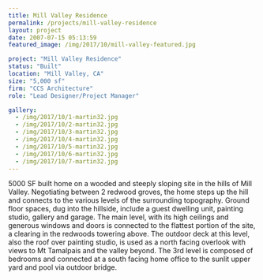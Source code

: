 ```yaml
---
title: Mill Valley Residence
permalink: /projects/mill-valley-residence
layout: project
date: 2007-07-15 05:13:59
featured_image: /img/2017/10/mill-valley-featured.jpg

project: "Mill Valley Residence"
status: "Built"
location: "Mill Valley, CA"
size: "5,000 sf"
firm: "CCS Architecture"
role: "Lead Designer/Project Manager"

gallery:
  - /img/2017/10/1-martin32.jpg
  - /img/2017/10/2-martin32.jpg
  - /img/2017/10/3-martin32.jpg
  - /img/2017/10/4-martin32.jpg
  - /img/2017/10/5-martin32.jpg
  - /img/2017/10/6-martin32.jpg
  - /img/2017/10/7-martin32.jpg
---
```


5000 SF built home on a wooded and steeply sloping site in the hills of Mill Valley. Negotiating between 2 redwood groves, the home steps up the hill and connects to the various levels of the surrounding topography. Ground floor spaces, dug into the hillside, include a guest dwelling unit, painting studio, gallery and garage. The main level, with its high ceilings and generous windows and doors is connected to the flattest portion of the site, a clearing in the redwoods towering above. The outdoor deck at this level, also the roof over painting studio, is used as a north facing overlook with views to Mt Tamalpais and the valley beyond. The 3rd level is composed of bedrooms and connected at a south facing home office to the sunlit upper yard and pool via outdoor bridge.

